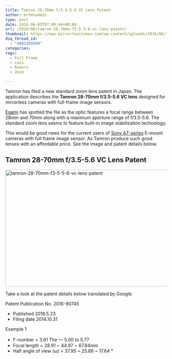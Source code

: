 ```yaml
---
title: Tamron 28-70mm f/3.5-5.6 VC Lens Patent
author: mrtmsadmin
type: post
date: 2016-06-03T07:09:44+00:00
url: /2016/06/tamron-28-70mm-f3-5-5-6-vc-lens-patent/
thumbnail: https://www.mirrorlesstimes.com/wp-content/uploads/2016/06/tamron-28-70mm-f3-5-5-6-vc-lens-patent.jpg
dsq_thread_id:
  - "4882269599"
categories:
tags:
  - Full Frame
  - Lens
  - Rumors
  - Zoom

---
```

Tamron has filed a new standard zoom lens patent in Japan. The application describes the **Tamron 28-70mm f/3.5-5.6 VC lens** designed for mirrorless cameras with full-frame image sensors.

<a href="http://egami.blog.so-net.ne.jp/2016-05-25" target="_blank">Egami</a> has spotted the file as the optic features a focal range between 28mm and 70mm along with a maximum aperture range of f/3.5-5.6. The standard zoom lens seems to feature built-in image stabilization technology.

This would be good news for the current users of <a title="Sony A7" href="http://amzn.to/1TZ9yXL" target="_blank">Sony A7-series</a> E-mount cameras with full frame image sensor. As Tamron produce such good lenses with an affordable price. See the image and patent details below.<!--more-->

## Tamron 28-70mm f/3.5-5.6 VC Lens Patent

<img class="alignnone size-full wp-image-303" src="https://i2.wp.com/www.mirrorlesstimes.com/wp-content/uploads/2016/06/tamron-28-70mm-f3-5-5-6-vc-lens-patent.jpg?resize=600%2C364&#038;ssl=1" alt="tamron-28-70mm-f3-5-5-6-vc-lens-patent" width="600" height="364" srcset="https://i2.wp.com/www.mirrorlesstimes.com/wp-content/uploads/2016/06/tamron-28-70mm-f3-5-5-6-vc-lens-patent.jpg?w=900&ssl=1 900w, https://i2.wp.com/www.mirrorlesstimes.com/wp-content/uploads/2016/06/tamron-28-70mm-f3-5-5-6-vc-lens-patent.jpg?resize=300%2C182&ssl=1 300w, https://i2.wp.com/www.mirrorlesstimes.com/wp-content/uploads/2016/06/tamron-28-70mm-f3-5-5-6-vc-lens-patent.jpg?resize=768%2C466&ssl=1 768w" sizes="(max-width: 600px) 100vw, 600px" data-recalc-dims="1" /> 

Take a look at the patent details below translated by Google.

Patent Publication No. 2016-90745

  * Published 2016.5.23
  * Filing date 2014.10.31

Example 1

  * F-number = 3.61 The ～ 5.00 to 5.77
  * Focal length = 28.91 ~ 44.97 ~ 67.84mm
  * Half angle of view (ω) = 37.95 ~ 25.86 ~ 17.64 °